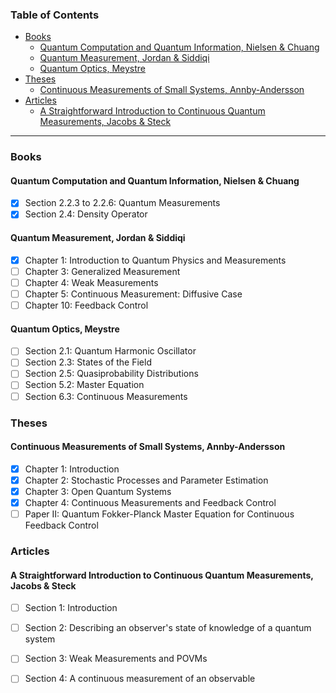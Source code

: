 ### Table of Contents <!-- omit in toc -->
- [Books](#books)
  - [Quantum Computation and Quantum Information, Nielsen \& Chuang](#quantum-computation-and-quantum-information-nielsen--chuang)
  - [Quantum Measurement, Jordan \& Siddiqi](#quantum-measurement-jordan--siddiqi)
  - [Quantum Optics, Meystre](#quantum-optics-meystre)
- [Theses](#theses)
  - [Continuous Measurements of Small Systems, Annby-Andersson](#continuous-measurements-of-small-systems-annby-andersson)
- [Articles](#articles)
  - [A Straightforward Introduction to Continuous Quantum Measurements, Jacobs \& Steck](#a-straightforward-introduction-to-continuous-quantum-measurements-jacobs--steck)

___

### Books
#### Quantum Computation and Quantum Information, Nielsen & Chuang
* [x] Section 2.2.3 to 2.2.6: Quantum Measurements
* [x] Section 2.4: Density Operator

#### Quantum Measurement, Jordan & Siddiqi
* [x] Chapter 1: Introduction to Quantum Physics and Measurements
* [ ] Chapter 3: Generalized Measurement
* [ ] Chapter 4: Weak Measurements
* [ ] Chapter 5: Continuous Measurement: Diffusive Case
* [ ] Chapter 10: Feedback Control

#### Quantum Optics, Meystre
* [ ] Section 2.1: Quantum Harmonic Oscillator
* [ ] Section 2.3: States of the Field
* [ ] Section 2.5: Quasiprobability Distributions
* [ ] Section 5.2: Master Equation
* [ ] Section 6.3: Continuous Measurements

### Theses
#### Continuous Measurements of Small Systems, Annby-Andersson
* [x] Chapter 1: Introduction
* [x] Chapter 2: Stochastic Processes and Parameter Estimation
* [x] Chapter 3: Open Quantum Systems
* [x] Chapter 4: Continuous Measurements and Feedback Control
* [ ] Paper II: Quantum Fokker-Planck Master Equation for Continuous Feedback Control

### Articles
#### A Straightforward Introduction to Continuous Quantum Measurements, Jacobs & Steck
* [ ] Section 1: Introduction
* [ ] Section 2: Describing an observer's state of knowledge of a quantum system
* [ ] Section 3: Weak Measurements and POVMs
* [ ] Section 4: A continuous measurement of an observable


